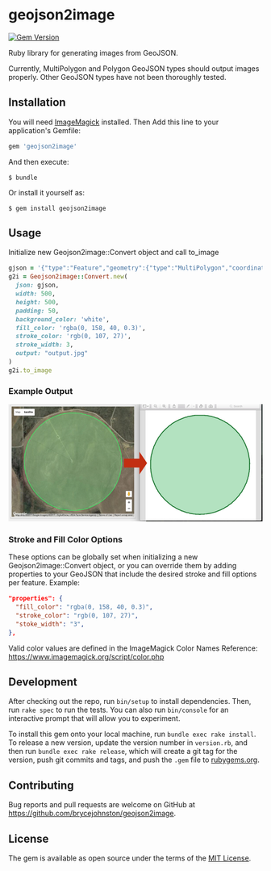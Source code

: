# geojson2image

[![Gem Version](http://img.shields.io/gem/v/geojson2image.svg)][gem]

[gem]: https://rubygems.org/gems/geojson2image

Ruby library for generating images from GeoJSON.

Currently, MultiPolygon and Polygon GeoJSON types should output images properly. Other GeoJSON types have not been thoroughly tested.

## Installation

You will need [ImageMagick](http://imagemagick.org/) installed. Then Add this line to your application's Gemfile:

```ruby
gem 'geojson2image'
```

And then execute:

    $ bundle

Or install it yourself as:

    $ gem install geojson2image

## Usage

Initialize new Geojson2image::Convert object and call to_image
```ruby
gjson = '{"type":"Feature","geometry":{"type":"MultiPolygon","coordinates":[......'
g2i = Geojson2image::Convert.new(
  json: gjson,
  width: 500,
  height: 500,
  padding: 50,
  background_color: 'white',
  fill_color: 'rgba(0, 158, 40, 0.3)',
  stroke_color: 'rgb(0, 107, 27)',
  stroke_width: 3,
  output: "output.jpg"
)
g2i.to_image
```

### Example Output
![Example Output](example/example_output.jpg?raw=true "Example Output")

### Stroke and Fill Color Options

These options can be globally set when initializing a
new Geojson2image::Convert object, or you can override them by adding properties to
your GeoJSON that include the desired stroke and fill options per feature. Example:

```json
"properties": {
  "fill_color": "rgba(0, 158, 40, 0.3)",
  "stroke_color": "rgb(0, 107, 27)",
  "stoke_width": "3",
},
```

Valid color values are defined in the ImageMagick Color Names Reference:
https://www.imagemagick.org/script/color.php

## Development

After checking out the repo, run `bin/setup` to install dependencies. Then, run `rake spec` to run the tests. You can also run `bin/console` for an interactive prompt that will allow you to experiment.

To install this gem onto your local machine, run `bundle exec rake install`. To release a new version, update the version number in `version.rb`, and then run `bundle exec rake release`, which will create a git tag for the version, push git commits and tags, and push the `.gem` file to [rubygems.org](https://rubygems.org).

## Contributing

Bug reports and pull requests are welcome on GitHub at https://github.com/brycejohnston/geojson2image.


## License

The gem is available as open source under the terms of the [MIT License](http://opensource.org/licenses/MIT).

